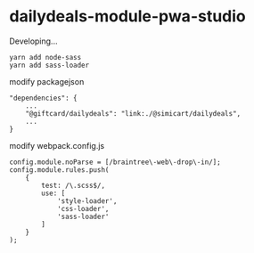 # dailydeals-module-pwa-studio
Developing...
```
yarn add node-sass
yarn add sass-loader
```

modify packagejson
```
"dependencies": {
    ...
    "@giftcard/dailydeals": "link:./@simicart/dailydeals",
    ...
}
```

modify webpack.config.js
```
config.module.noParse = [/braintree\-web\-drop\-in/];
config.module.rules.push(
    {
        test: /\.scss$/,
        use: [
            'style-loader',
            'css-loader',
            'sass-loader'
        ]
    }
);
```

